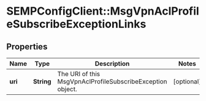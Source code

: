 # SEMPConfigClient::MsgVpnAclProfileSubscribeExceptionLinks

## Properties
Name | Type | Description | Notes
------------ | ------------- | ------------- | -------------
**uri** | **String** | The URI of this MsgVpnAclProfileSubscribeException object. | [optional] 


